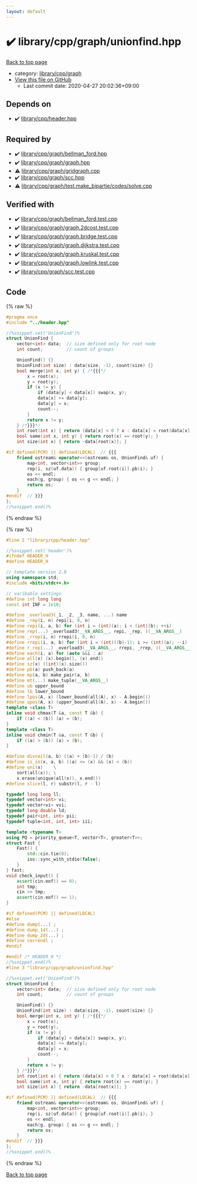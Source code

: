 ```yaml
---
layout: default
---
```


<!-- mathjax config similar to math.stackexchange -->
<script type="text/javascript" async
  src="https://cdnjs.cloudflare.com/ajax/libs/mathjax/2.7.5/MathJax.js?config=TeX-MML-AM_CHTML">
</script>
<script type="text/x-mathjax-config">
  MathJax.Hub.Config({
    TeX: { equationNumbers: { autoNumber: "AMS" }},
    tex2jax: {
      inlineMath: [ ['$','$'] ],
      processEscapes: true
    },
    "HTML-CSS": { matchFontHeight: false },
    displayAlign: "left",
    displayIndent: "2em"
  });
</script>

<script type="text/javascript" src="https://cdnjs.cloudflare.com/ajax/libs/jquery/3.4.1/jquery.min.js"></script>
<script src="https://cdn.jsdelivr.net/npm/jquery-balloon-js@1.1.2/jquery.balloon.min.js" integrity="sha256-ZEYs9VrgAeNuPvs15E39OsyOJaIkXEEt10fzxJ20+2I=" crossorigin="anonymous"></script>
<script type="text/javascript" src="../../../../assets/js/copy-button.js"></script>
<link rel="stylesheet" href="../../../../assets/css/copy-button.css" />


# :heavy_check_mark: library/cpp/graph/unionfind.hpp

<a href="../../../../index.html">Back to top page</a>

* category: <a href="../../../../index.html#df01edd2bf6d13defce1efe9440d670c">library/cpp/graph</a>
* <a href="{{ site.github.repository_url }}/blob/master/library/cpp/graph/unionfind.hpp">View this file on GitHub</a>
    - Last commit date: 2020-04-27 20:02:36+09:00




## Depends on

* :heavy_check_mark: <a href="../header.hpp.html">library/cpp/header.hpp</a>


## Required by

* :heavy_check_mark: <a href="bellman_ford.hpp.html">library/cpp/graph/bellman_ford.hpp</a>
* :heavy_check_mark: <a href="graph.hpp.html">library/cpp/graph/graph.hpp</a>
* :warning: <a href="gridgraph.cpp.html">library/cpp/graph/gridgraph.cpp</a>
* :heavy_check_mark: <a href="scc.hpp.html">library/cpp/graph/scc.hpp</a>
* :warning: <a href="test.make_bipartie/codes/solve.cpp.html">library/cpp/graph/test.make_bipartie/codes/solve.cpp</a>


## Verified with

* :heavy_check_mark: <a href="../../../../verify/library/cpp/graph/bellman_ford.test.cpp.html">library/cpp/graph/bellman_ford.test.cpp</a>
* :heavy_check_mark: <a href="../../../../verify/library/cpp/graph/graph.2dcost.test.cpp.html">library/cpp/graph/graph.2dcost.test.cpp</a>
* :heavy_check_mark: <a href="../../../../verify/library/cpp/graph/graph.bridge.test.cpp.html">library/cpp/graph/graph.bridge.test.cpp</a>
* :heavy_check_mark: <a href="../../../../verify/library/cpp/graph/graph.dijkstra.test.cpp.html">library/cpp/graph/graph.dijkstra.test.cpp</a>
* :heavy_check_mark: <a href="../../../../verify/library/cpp/graph/graph.kruskal.test.cpp.html">library/cpp/graph/graph.kruskal.test.cpp</a>
* :heavy_check_mark: <a href="../../../../verify/library/cpp/graph/graph.lowlink.test.cpp.html">library/cpp/graph/graph.lowlink.test.cpp</a>
* :heavy_check_mark: <a href="../../../../verify/library/cpp/graph/scc.test.cpp.html">library/cpp/graph/scc.test.cpp</a>


## Code

<a id="unbundled"></a>
{% raw %}
```cpp
#pragma once
#include "../header.hpp"

//%snippet.set('UnionFind')%
struct UnionFind {
    vector<int> data;  // size defined only for root node
    int count;         // count of groups

    UnionFind() {}
    UnionFind(int size) : data(size, -1), count(size) {}
    bool merge(int x, int y) { /*{{{*/
        x = root(x);
        y = root(y);
        if (x != y) {
            if (data[y] < data[x]) swap(x, y);
            data[x] += data[y];
            data[y] = x;
            count--;
        }
        return x != y;
    } /*}}}*/
    int root(int x) { return (data[x] < 0 ? x : data[x] = root(data[x])); }
    bool same(int x, int y) { return root(x) == root(y); }
    int size(int x) { return -data[root(x)]; }

#if defined(PCM) || defined(LOCAL)  // {{{
    friend ostream& operator<<(ostream& os, UnionFind& uf) {
        map<int, vector<int>> group;
        rep(i, sz(uf.data)) { group[uf.root(i)].pb(i); }
        os << endl;
        each(g, group) { os << g << endl; }
        return os;
    }
#endif  // }}}
};
//%snippet.end()%

```
{% endraw %}

<a id="bundled"></a>
{% raw %}
```cpp
#line 2 "library/cpp/header.hpp"

//%snippet.set('header')%
#ifndef HEADER_H
#define HEADER_H

// template version 2.0
using namespace std;
#include <bits/stdc++.h>

// varibable settings
#define int long long
const int INF = 1e18;

#define _overload3(_1, _2, _3, name, ...) name
#define _rep(i, n) repi(i, 0, n)
#define repi(i, a, b) for (int i = (int)(a); i < (int)(b); ++i)
#define rep(...) _overload3(__VA_ARGS__, repi, _rep, )(__VA_ARGS__)
#define _rrep(i, n) rrepi(i, 0, n)
#define rrepi(i, a, b) for (int i = (int)((b)-1); i >= (int)(a); --i)
#define r_rep(...) _overload3(__VA_ARGS__, rrepi, _rrep, )(__VA_ARGS__)
#define each(i, a) for (auto &&i : a)
#define all(x) (x).begin(), (x).end()
#define sz(x) ((int)(x).size())
#define pb(a) push_back(a)
#define mp(a, b) make_pair(a, b)
#define mt(...) make_tuple(__VA_ARGS__)
#define ub upper_bound
#define lb lower_bound
#define lpos(A, x) (lower_bound(all(A), x) - A.begin())
#define upos(A, x) (upper_bound(all(A), x) - A.begin())
template <class T>
inline void chmax(T &a, const T &b) {
    if ((a) < (b)) (a) = (b);
}
template <class T>
inline void chmin(T &a, const T &b) {
    if ((a) > (b)) (a) = (b);
}

#define divceil(a, b) ((a) + (b)-1) / (b)
#define is_in(x, a, b) ((a) <= (x) && (x) < (b))
#define uni(x)    \
    sort(all(x)); \
    x.erase(unique(all(x)), x.end())
#define slice(l, r) substr(l, r - l)

typedef long long ll;
typedef vector<int> vi;
typedef vector<vi> vvi;
typedef long double ld;
typedef pair<int, int> pii;
typedef tuple<int, int, int> iii;

template <typename T>
using PQ = priority_queue<T, vector<T>, greater<T>>;
struct Fast {
    Fast() {
        std::cin.tie(0);
        ios::sync_with_stdio(false);
    }
} fast;
void check_input() {
    assert(cin.eof() == 0);
    int tmp;
    cin >> tmp;
    assert(cin.eof() == 1);
}

#if defined(PCM) || defined(LOCAL)
#else
#define dump(...) ;
#define dump_1d(...) ;
#define dump_2d(...) ;
#define cerrendl ;
#endif

#endif /* HEADER_H */
//%snippet.end()%
#line 3 "library/cpp/graph/unionfind.hpp"

//%snippet.set('UnionFind')%
struct UnionFind {
    vector<int> data;  // size defined only for root node
    int count;         // count of groups

    UnionFind() {}
    UnionFind(int size) : data(size, -1), count(size) {}
    bool merge(int x, int y) { /*{{{*/
        x = root(x);
        y = root(y);
        if (x != y) {
            if (data[y] < data[x]) swap(x, y);
            data[x] += data[y];
            data[y] = x;
            count--;
        }
        return x != y;
    } /*}}}*/
    int root(int x) { return (data[x] < 0 ? x : data[x] = root(data[x])); }
    bool same(int x, int y) { return root(x) == root(y); }
    int size(int x) { return -data[root(x)]; }

#if defined(PCM) || defined(LOCAL)  // {{{
    friend ostream& operator<<(ostream& os, UnionFind& uf) {
        map<int, vector<int>> group;
        rep(i, sz(uf.data)) { group[uf.root(i)].pb(i); }
        os << endl;
        each(g, group) { os << g << endl; }
        return os;
    }
#endif  // }}}
};
//%snippet.end()%

```
{% endraw %}

<a href="../../../../index.html">Back to top page</a>

